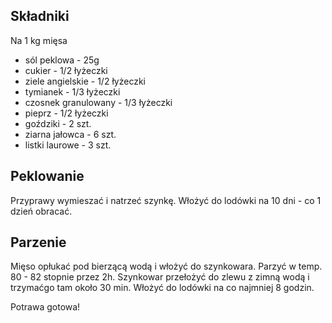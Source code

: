 ## Składniki

Na 1 kg mięsa


* sól peklowa - 25g
* cukier - 1/2 łyżeczki
* ziele angielskie - 1/2 łyżeczki
* tymianek - 1/3 łyżeczki
* czosnek granulowany - 1/3 łyżeczki
* pieprz - 1/2 łyżeczki
* goździki - 2 szt.
* ziarna jałowca - 6 szt.
* listki laurowe - 3 szt.

## Peklowanie

Przyprawy wymieszać i natrzeć szynkę.
Włożyć do lodówki na 10 dni - co 1 dzień obracać.

## Parzenie

Mięso opłukać pod bierzącą wodą i włożyć do szynkowara.
Parzyć w temp. 80 - 82 stopnie przez 2h.
Szynkowar przełożyć do zlewu z zimną wodą i trzymaćgo tam około 30 min.
Włożyć do lodówki na co najmniej 8 godzin.

Potrawa gotowa!
